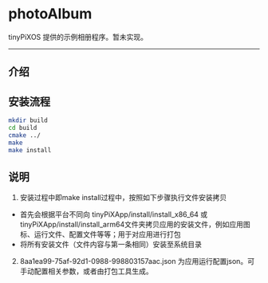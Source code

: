 
# photoAlbum

tinyPiXOS 提供的示例相册程序。暂未实现。

---

## 介绍


## 安装流程

```bash
mkdir build
cd build
cmake ../
make 
make install
```

## 说明

1. 安装过程中即make install过程中，按照如下步骤执行文件安装拷贝
  - 首先会根据平台不同向 tinyPiXApp/install/install_x86_64 或 tinyPiXApp/install/install_arm64文件夹拷贝应用的安装文件，例如应用图标、运行文件、配置文件等等；用于对应用进行打包
  - 将所有安装文件（文件内容与第一条相同）安装至系统目录
2. 8aa1ea99-75af-92d1-0988-998803157aac.json 为应用运行配置json。可手动配置相关参数，或者由打包工具生成。
